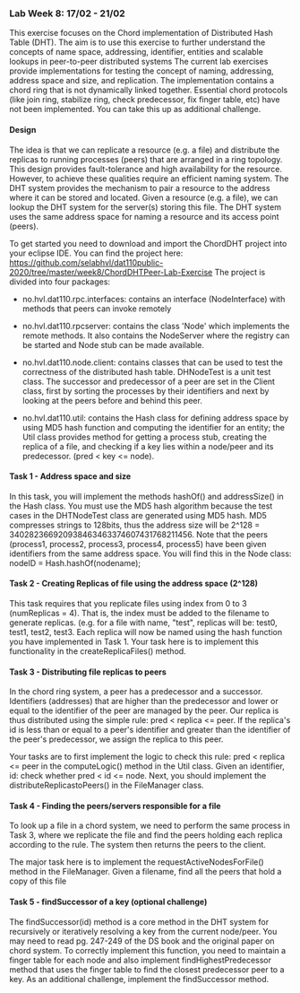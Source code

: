 ### Lab Week 8: 17/02 - 21/02

This exercise focuses on the Chord implementation of Distributed Hash Table (DHT). The aim is to use this exercise to further understand the concepts of name space, addressing, identifier, entities and scalable lookups in peer-to-peer distributed systems
The current lab exercises provide implementations for testing the concept of naming, addressing, address space and size, and replication.
The implementation contains a chord ring that is not dynamically linked together. Essential chord protocols (like join ring, stabilize ring, check predecessor, fix finger table, etc) have not been implemented. You can take this up as additional challenge.

#### Design
The idea is that we can replicate a resource (e.g. a file) and distribute the replicas to running processes (peers) that are arranged in a ring topology. This design provides fault-tolerance and high availability for the resource.
However, to achieve these qualities require an efficient naming system. The DHT system provides the mechanism to pair a resource to the address where it can be stored and located.
Given a resource (e.g. a file), we can lookup the DHT system for the server(s) storing this file. The DHT system uses the same address space for naming a resource and its access point (peers).


To get started you need to download and import the ChordDHT project into your eclipse IDE. You can find the project here: https://github.com/selabhvl/dat110public-2020/tree/master/week8/ChordDHTPeer-Lab-Exercise
The project is divided into four packages:

- no.hvl.dat110.rpc.interfaces: contains an interface (NodeInterface) with methods that peers can invoke remotely

- no.hvl.dat110.rpcserver: contains the class 'Node' which implements the remote methods. It also contains the NodeServer where the registry can be started and Node stub can be made available.

- no.hvl.dat110.node.client: contains classes that can be used to test the correctness of the distributed hash table. DHNodeTest is a unit test class. The successor and predecessor of a peer are set in the Client class, first by sorting the processes by their identifiers and next by looking at the peers before and behind this peer.

- no.hvl.dat110.util: contains the Hash class for defining address space by using MD5 hash function and computing the identifier for an entity; the Util class provides method for getting a process stub, creating the replica of a file, and
checking if a key lies within a node/peer and its predecessor. (pred < key <= node).

#### Task 1 - Address space and size 

In this task, you will implement the methods hashOf() and addressSize() in the Hash class. You must use the MD5 hash algorithm because the test cases in the DHTNodeTest class are generated using MD5 hash.
MD5 compresses strings to 128bits, thus the address size will be 2^128 = 340282366920938463463374607431768211456.
Note that the peers (process1, process2, process3, process4, process5) have been given identifiers from the same address space. You will find this in the Node class: nodeID = Hash.hashOf(nodename);

#### Task 2 - Creating Replicas of file using the address space (2^128)

This task requires that you replicate files using index from 0 to 3 (numReplicas = 4). That is, the index must be added to the filename to generate replicas. (e.g. for a file with name, "test", replicas will be:
test0, test1, test2, test3. Each replica will now be named using the hash function you have implemented in Task 1. Your task here is to implement this functionality in the createReplicaFiles() method.

#### Task 3 - Distributing file replicas to peers
In the chord ring system, a peer has a predecessor and a successor. Identifiers (addresses) that are higher than the predecessor and lower or equal to the identifier of the peer are managed by the peer.
Our replica is thus distributed using the simple rule: pred < replica <= peer. If the replica's id is less than or equal to a peer's identifier and greater than the identifier of the peer's predecessor, we assign the replica to this peer.

Your tasks are to first implement the logic to check this rule: pred < replica <= peer in the computeLogic() method in the Util class. Given an identifier, id: check whether pred < id <= node. Next, you should implement the distributeReplicastoPeers() in the FileManager class.

#### Task 4 - Finding the peers/servers responsible for a file
To look up a file in a chord system, we need to perform the same process in Task 3, where we replicate the file and find the peers holding each replica according to the rule. The system then returns the peers to the client.

The major task here is to implement the requestActiveNodesForFile() method in the FileManager. Given a filename, find all the peers that hold a copy of this file

#### Task 5 - findSuccessor of a key (optional challenge)
The findSuccessor(id) method is a core method in the DHT system for recursively or iteratively resolving a key from the current node/peer. 
You may need to read pg. 247-249 of the DS book and the original paper on chord system.
To correctly implement this function, you need to maintain a finger table for each node and also implement findHighestPredecessor method that uses the finger table to find the closest predecessor peer to a key.
As an additional challenge, implement the findSuccessor method.
